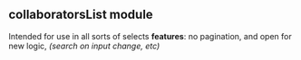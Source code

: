 ## collaboratorsList module

Intended for use in all sorts of selects
**features**: no pagination, and open for new logic, _(search on input change, etc)_
